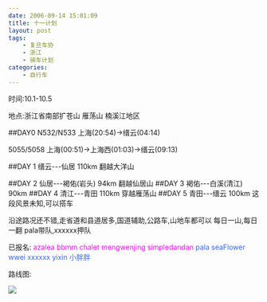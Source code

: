 ```yaml
---
date: 2006-09-14 15:01:09
title: 十一计划
layout: post
tags:
    - 复旦车协
    - 浙江
    - 骑车计划
categories:
    - 自行车
---
```

时间:10.1-10.5

地点:浙江省南部扩苍山 雁荡山 楠溪江地区

##DAY0
N532/N533 上海(20:54)→缙云(04:14)

5055/5058 上海(00:51)→上海西(01:03)→缙云(09:13)

##DAY 1 缙云---仙居 110km
翻越大洋山

##DAY 2 仙居---褐佑(岩头) 94km
翻越仙居山
##DAY 3 褐佑---白溪(清江) 90km
##DAY 4 清江---青田 110km
穿越雁荡山
##DAY 5 青田---缙云 100km
这段风景未知,可以搭车

沿途路况还不错,走省道和县道居多,国道辅助,公路车,山地车都可以
每日一山,每日一翻
pala带队,xxxxxx押队

已报名:
<span style="color: #ff00ff;">azalea bbmm chalet mengwenjing simpledandan</span>
<span style="color: #3366ff;">pala seaFlower wwei xxxxxx yixin 小胖胖</span>

路线图:

![](https://lh4.googleusercontent.com/-_lEhMzrGb3Q/Sv_-9d9_qFI/AAAAAAABjSU/Djf_p6ngNsg/s800/map.jpg)
